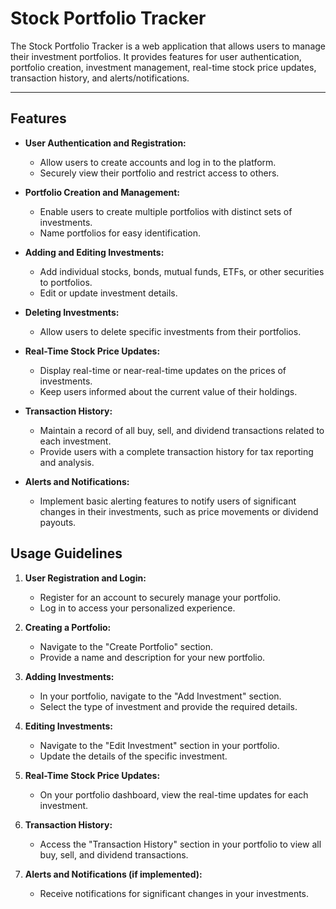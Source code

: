 # Stock Portfolio Tracker

The Stock Portfolio Tracker is a web application that allows users to manage their investment portfolios. It provides features for user authentication, portfolio creation, investment management, real-time stock price updates, transaction history, and alerts/notifications.

---

## Features

- **User Authentication and Registration:**

  - Allow users to create accounts and log in to the platform.
  - Securely view their portfolio and restrict access to others.

- **Portfolio Creation and Management:**

  - Enable users to create multiple portfolios with distinct sets of investments.
  - Name portfolios for easy identification.

- **Adding and Editing Investments:**

  - Add individual stocks, bonds, mutual funds, ETFs, or other securities to portfolios.
  - Edit or update investment details.

- **Deleting Investments:**

  - Allow users to delete specific investments from their portfolios.

- **Real-Time Stock Price Updates:**

  - Display real-time or near-real-time updates on the prices of investments.
  - Keep users informed about the current value of their holdings.

- **Transaction History:**

  - Maintain a record of all buy, sell, and dividend transactions related to each investment.
  - Provide users with a complete transaction history for tax reporting and analysis.

- **Alerts and Notifications:**
  - Implement basic alerting features to notify users of significant changes in their investments, such as price movements or dividend payouts.

## Usage Guidelines

1. **User Registration and Login:**

   - Register for an account to securely manage your portfolio.
   - Log in to access your personalized experience.

2. **Creating a Portfolio:**

   - Navigate to the "Create Portfolio" section.
   - Provide a name and description for your new portfolio.

3. **Adding Investments:**

   - In your portfolio, navigate to the "Add Investment" section.
   - Select the type of investment and provide the required details.

4. **Editing Investments:**

   - Navigate to the "Edit Investment" section in your portfolio.
   - Update the details of the specific investment.

5. **Real-Time Stock Price Updates:**

   - On your portfolio dashboard, view the real-time updates for each investment.

6. **Transaction History:**

   - Access the "Transaction History" section in your portfolio to view all buy, sell, and dividend transactions.

7. **Alerts and Notifications (if implemented):**
   - Receive notifications for significant changes in your investments.

